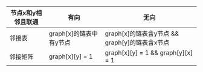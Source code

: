 | 节点x和y相邻且联通 | 有向               | 无向                                 |
|------------|------------------|------------------------------------|
| 邻接表        | graph[x]的链表中有y节点 | graph[x]的链表含y节点 && graph[y]的链表含x节点 |
| 邻接矩阵       | graph[x][y] = 1  | graph[x][y] = 1 && graph[y][x] = 1 |